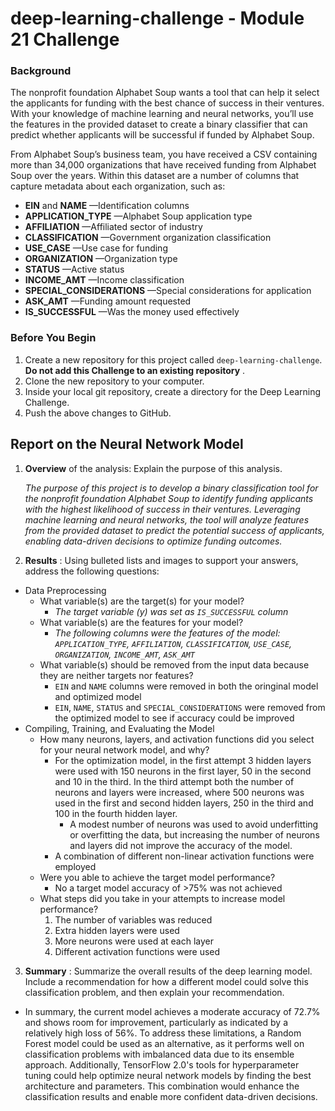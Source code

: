 # deep-learning-challenge - Module 21 Challenge

### Background

The nonprofit foundation Alphabet Soup wants a tool that can help it select the applicants for funding with the best chance of success in their ventures. With your knowledge of machine learning and neural networks, you’ll use the features in the provided dataset to create a binary classifier that can predict whether applicants will be successful if funded by Alphabet Soup.

From Alphabet Soup’s business team, you have received a CSV containing more than 34,000 organizations that have received funding from Alphabet Soup over the years. Within this dataset are a number of columns that capture metadata about each organization, such as:

* **EIN** and  **NAME** —Identification columns
* **APPLICATION_TYPE** —Alphabet Soup application type
* **AFFILIATION** —Affiliated sector of industry
* **CLASSIFICATION** —Government organization classification
* **USE_CASE** —Use case for funding
* **ORGANIZATION** —Organization type
* **STATUS** —Active status
* **INCOME_AMT** —Income classification
* **SPECIAL_CONSIDERATIONS** —Special considerations for application
* **ASK_AMT** —Funding amount requested
* **IS_SUCCESSFUL** —Was the money used effectively

### Before You Begin

1. Create a new repository for this project called `deep-learning-challenge`.  **Do not add this Challenge to an existing repository** .
2. Clone the new repository to your computer.
3. Inside your local git repository, create a directory for the Deep Learning Challenge.
4. Push the above changes to GitHub.

## Report on the Neural Network Model

1. **Overview** of the analysis: Explain the purpose of this analysis.

   *The purpose of this project is to develop a binary classification tool for the nonprofit foundation Alphabet Soup to identify funding applicants with the highest likelihood of success in their ventures. Leveraging machine learning and neural networks, the tool will analyze features from the provided dataset to predict the potential success of applicants, enabling data-driven decisions to optimize funding outcomes.*
2. **Results** : Using bulleted lists and images to support your answers, address the following questions:

* Data Preprocessing
  * What variable(s) are the target(s) for your model?
    * *The target variable (y) was set as `IS_SUCCESSFUL` column*
  * What variable(s) are the features for your model?
    * *The following columns were the features of the model: `APPLICATION_TYPE`, `AFFILIATION`, `CLASSIFICATION`, `USE_CASE`, `ORGANIZATION`, `INCOME_AMT`, `ASK_AMT`*
  * What variable(s) should be removed from the input data because they are neither targets nor features?
    * `EIN` and `NAME` columns were removed in both the oringinal model and optimized model
    * `EIN`, `NAME`, `STATUS` and `SPECIAL_CONSIDERATIONS` were removed from the optimized model to see if accuracy could be improved
* Compiling, Training, and Evaluating the Model
  * How many neurons, layers, and activation functions did you select for your neural network model, and why?
    * For the optimization model, in the first attempt 3 hidden layers were used with 150 neurons in the first layer, 50 in the second and 10 in the third. In the third attempt both the number of neurons and layers were increased, where 500 neurons was used in the first and second hidden layers, 250 in the third and 100 in the fourth hidden layer.
      * A modest number of neurons was used to avoid underfitting or overfitting the data, but increasing the number of neurons and layers did not improve the accuracy of the model.
    * A combination of different non-linear activation functions were employed
  * Were you able to achieve the target model performance?
    * No a target model accuracy of >75% was not achieved
  * What steps did you take in your attempts to increase model performance?
    1. The number of variables was reduced
    2. Extra hidden layers were used
    3. More neurons were used at each layer
    4. Different activation functions were used

3. **Summary** : Summarize the overall results of the deep learning model. Include a recommendation for how a different model could solve this classification problem, and then explain your recommendation.

* In summary, the current model achieves a moderate accuracy of 72.7% and shows room for improvement, particularly as indicated by a relatively high loss of 56%. To address these limitations, a Random Forest model could be used as an alternative, as it performs well on classification problems with imbalanced data due to its ensemble approach. Additionally, TensorFlow 2.0's tools for hyperparameter tuning could help optimize neural network models by finding the best architecture and parameters. This combination would enhance the classification results and enable more confident data-driven decisions.
